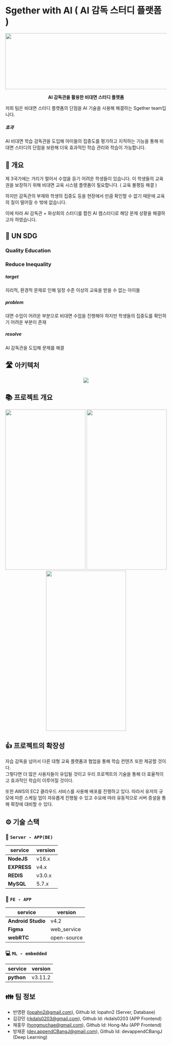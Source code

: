 
# Sgether with AI ( AI 감독 스터디 플랫폼 )

  

<p  align="center">
<img  width="1000px"  height = "175px"  src="https://user-images.githubusercontent.com/111236793/212054463-d4fd811f-6622-4b2b-8393-8bdbb8897077.png"/>
</p>

 <p  align="center"><b>AI 감독관을 활용한 비대면 스터디 플랫폼</b></p>


저희 팀은 비대면 스터디 플랫폼의 단점을 AI 기술을 사용해 해결하는 Sgether team입니다.
 
##### 효과 

AI 비대면 학습 감독관을 도입해 아이들의 집중도를 평가하고 지적하는 기능을 통해 비대면 스터디의 단점을 보완해 더욱 효과적인 학습 관리와 학습이 가능합니다.
 

## 📄 개요

제 3국가에는 거리가 멀어서 수업을 듣기 어려운 학생들이 있습니다. 이 학생들의 교육권을 보장하기 위해 비대면 교육 시스템 플랫폼이 필요합니다. ( 교육 불평등 해결 )  
  
하지만 감독관의 부재와 학생의 집중도 등을 현장에서 만큼 확인할 수 없기 때문에 교육의 질이 떨어질 수 밖에 없습니다.  
  
이에 따라 AI 감독관 + 화상회의 스터디를 합친 AI 캠스터디로 해당 문제 상황을 해결하고자 하였습니다.
  
## 📄 UN SDG
### Quality Education
### Reduce Inequality

##### target
지리적, 환경적 문제로 인해 일정 수준 이상의 교육을 받을 수 없는 아이들
##### problem
대면 수업이 어려운 부분으로 비대면 수업을 진행해야 하지만 학생들의 집중도를 확인하기 어려운 부분이 존재
##### resolve
AI 감독관을 도입해 문제를 해결

## 🛣 아키텍처
<p  align="center">
<img src="https://user-images.githubusercontent.com/76484900/227689141-1e988c8d-0582-4692-a86a-808ac9d31f1a.jpg"/>
</p>


## 📚 프로젝트 개요
<p  align="center">
<img width = "250px" height = "500px" src="https://user-images.githubusercontent.com/76484900/227690312-6296bc19-ab94-418b-ac83-76dc9fdfb836.png"/>
<img width = "250px" height = "500px" src="https://user-images.githubusercontent.com/76484900/227690317-f8f6294e-3d75-4ba4-8a95-1464a2609397.png"/>
<img width = "250px" height = "500px" src="https://user-images.githubusercontent.com/76484900/227690318-78d17535-1bae-4940-bb0f-5b8bda74ab26.png"/>
</p>


##  👍 프로젝트의 확장성
자습 감독을 넘어서 다른 대형 교육 플랫폼과 협업을 통해 학습 컨텐츠 또한 제공할 것이다.  
그렇다면 더 많은 사용자들이 유입될 것이고 우리 프로젝트의 기술을 통해 더 효율적이고 효과적인 학습이 이루어질 것이다.  

또한 AWS의 EC2 클라우드 서비스를 사용해 배포를 진행하고 있다. 따라서 유저의 규모에 따른 스케일 업이 자유롭게 진행될 수 있고 수요에 따라 유동적으로 서버 증설을 통해 확장에 대비할 수 있다.



 

## ⚙️ 기술 스택


### 🚏 `Server - APP(BE)`

|service|version|
|--|--|
|**NodeJS**|v16.x|
|**EXPRESS**|v4.x|
|**REDIS**|v3.0.x|
|**MySQL**|5.7.x|

  

### 📱 `FE - APP`

|service|version|
|--|--|
|**Android Studio**|v4.2|
|**Figma**|web_service|
|**webRTC**|open-source|

  

### 💻 `ML - embedded`

|service|version|
|--|--|
|**python**|v3.11.2|

  


## 👪 팀 정보
- 반영환 (lopahn2@gmail.com), Github Id: lopahn2 (Server, Database)
- 김강민 (rkdals0203@gmail.com), Github Id: rkdals0203 (APP Frontend)
- 채홍무 (hongmuchae@gmail.com), Github Id: Hong-Mu (APP Frontend)
- 방재훈 (dev.appendCBangJ@gmail.com), Github Id: devappendCBangJ (Deep Learning)
